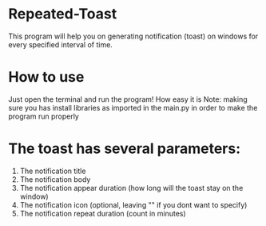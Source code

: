 # Repeated-Toast
This program will help you on generating notification (toast) on windows for every specified interval of time.

# How to use
Just open the terminal and run the program! How easy it is
Note: making sure you has install libraries as imported in the main.py in order to make the program run properly

# The toast has several parameters:
1. The notification title
2. The notification body
3. The notification appear duration (how long will the toast stay on the window)
4. The notification icon (optional, leaving "" if you dont want to specify)
5. The notification repeat duration (count in minutes)

